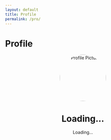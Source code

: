 ```yaml
---
layout: default
title: Profile
permalink: /pro/
---
```


# Profile



  <title>Profile Page</title>
  <style>
    /* Add some basic styles */
    .profile-container {
      text-align: center;
    }
    .profile-container img {
      width: 150px;
      height: 150px;
      border-radius: 50%;
    }
    .account-info {
      margin-top: 20px;
    }
    .account-info p {
      margin: 5px 0;
    }
    .result-card {
  border: 1px solid #ddd;
  padding: 10px;
  margin-bottom: 10px;
  border-radius: 5px;
  background-color: #f9f9f9;
}

  </style>
<body>
  <div id="profilePage">
    <div class="profile-container">
      <img id="profilePicture" src="default-avatar.png" alt="Profile Picture">
      <h1 id="profileName">Loading...</h1>
      <p id="profileEmail">Loading...</p>
    </div>



  <div id="results-container">
  <!-- Results will be dynamically added here -->
</div>







<script>
const apiUrl = "https://script.google.com/macros/s/AKfycbyY9UyIOjwuLlJ0YK_KleuXXiEfkr1rnivBtbW-x1Ptn9YB4fS9ypBeCZPUECMsdpxt/exec"; // Replace with your Web App URL

// Function to fetch data based on email
function fetchDataByEmail(email) {
  console.log("Fetching data for email:", email); // Debug email input

  fetch(`${apiUrl}?email=${encodeURIComponent(email)}`)
    .then(response => {
      console.log("Response received:", response); // Debug raw response
      if (!response.ok) {
        console.error(`HTTP Error: ${response.status}`);
        throw new Error(`HTTP error! status: ${response.status}`);
      }
      return response.json();
    })
    .then(data => {
      console.log("Fetched Data:", data); // Debug API response data

      if (data.error || data.length === 0) {
        console.error("Error or no data from API:", data.error || "No records found");
        displayResults([]);
      } else {
        // Display all results
        displayResults(data);
      }
    })
    .catch(error => {
      console.error("Fetch Error:", error);
      displayResults([]);
    });
}

// Utility function to format addresses
function formatAddress(street, city, state, postal, country) {
  return `${street || "N/A"}, ${city || "N/A"}, ${state || "N/A"}, ${postal || "N/A"}, ${country || "N/A"}`;
}

// Function to display all results
function displayResults(results) {
  const resultsContainer = document.getElementById("results-container");
  resultsContainer.innerHTML = ""; // Clear previous results

  if (results.length === 0) {
    resultsContainer.innerHTML = "<p>No results found.</p>";
    return;
  }

  results.forEach(result => {
    const resultCard = document.createElement("div");
    resultCard.className = "result-card";

    resultCard.innerHTML = 
      <p>Account Number: ${result.accountNumber || "N/A"}</p>
      <p>Name: ${result.name || "N/A"}</p>
      <p>Email: ${result.email || "N/A"}</p>
      <p>Order ID: ${result.orderId || "N/A"}</p>
      <p>Phone: ${result.phone || "N/A"}</p>
      <p>Billing Address: ${formatAddress(
        result.billingStreet,
        result.billingCity,
        result.billingState,
        result.billingPostal,
        result.billingCountry
      )}</p>
      <p>Shipping Address: ${formatAddress(
        result.shippingStreet,
        result.shippingCity,
        result.shippingState,
        result.shippingPostal,
        result.shippingCountry
      )}</p>
      <p>Item Name: ${result.itemName || "N/A"}</p>
      <p>Item Quantity: ${result.itemQuantity || "N/A"}</p>
      <p>Item Price: $${parseFloat(result.itemPrice || 0).toFixed(2)}</p>
      <p>Total Amount: $${parseFloat(result.totalAmount || 0).toFixed(2)}</p>
      <hr>
    ;

    resultsContainer.appendChild(resultCard);
  });
}

// Function to get the logged-in user's email from localStorage
function getLoggedInUserEmail() {
  const email = localStorage.getItem('userEmail');
  return email ? email : null;
}

// DOMContentLoaded listener to fetch data based on the logged-in user's email
document.addEventListener("DOMContentLoaded", () => {
  // Example: Replace with your authentication method
  const userEmail = getLoggedInUserEmail(); // Custom function to retrieve email

  if (userEmail) {
    console.log("User is logged in, fetching data...");
    fetchDataByEmail(userEmail);
  } // <-- Close the if block here
}); // <-- Close the event listener here
</script>



